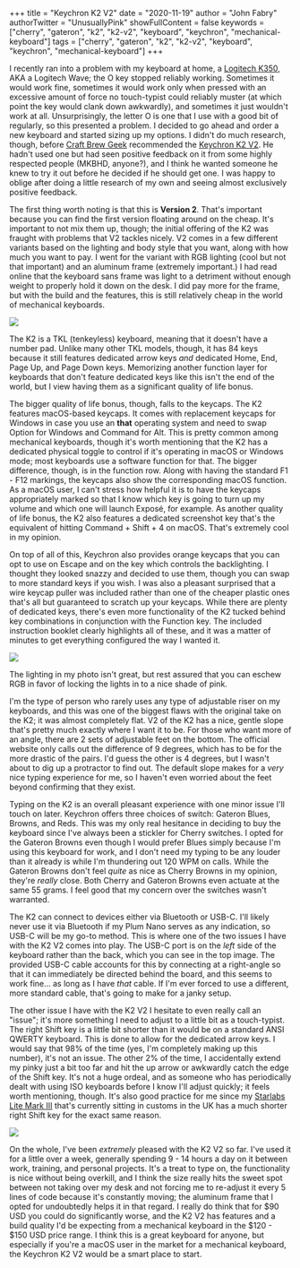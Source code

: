 +++
title = "Keychron K2 V2"
date = "2020-11-19"
author = "John Fabry"
authorTwitter = "UnusuallyPink"
showFullContent = false
keywords = ["cherry", "gateron", "k2", "k2-v2", "keyboard", "keychron", "mechanical-keyboard"]
tags = ["cherry", "gateron", "k2", "k2-v2", "keyboard", "keychron", "mechanical-keyboard"]
+++

I recently ran into a problem with my keyboard at home, a [Logitech K350](https://www.logitech.com/en-us/product/wireless-keyboard-k350?crid=27), AKA a Logitech Wave; the O key stopped reliably working. Sometimes it would work fine, sometimes it would work only when pressed with an excessive amount of force no touch-typist could reliably muster (at which point the key would clank down awkwardly), and sometimes it just wouldn't work at all. Unsurprisingly, the letter O is one that I use with a good bit of regularly, so this presented a problem. I decided to go ahead and order a new keyboard and started sizing up my options. I didn't do much research, though, before [Craft Brew Geek](http://craftbrewgeek.com) recommended the [Keychron K2 V2](https://www.keychron.com/products/keychron-k2-wireless-mechanical-keyboard?variant=31063869751385). He hadn't used one but had seen positive feedback on it from some highly respected people (MKBHD, anyone?), and I think he wanted someone he knew to try it out before he decided if he should get one. I was happy to oblige after doing a little research of my own and seeing almost exclusively positive feedback.

The first thing worth noting is that this is **Version 2**. That's important because you can find the first version floating around on the cheap. It's important to not mix them up, though; the initial offering of the K2 was fraught with problems that V2 tackles nicely. V2 comes in a few different variants based on the lighting and body style that you want, along with how much you want to pay. I went for the variant with RGB lighting (cool but not that important) and an aluminum frame (extremely important.) I had read online that the keyboard sans frame was light to a detriment without enough weight to properly hold it down on the desk. I did pay more for the frame, but with the build and the features, this is still relatively cheap in the world of mechanical keyboards.

![](/images/keychron_1.jpeg)

The K2 is a TKL (tenkeyless) keyboard, meaning that it doesn't have a number pad. Unlike many other TKL models, though, it has 84 keys because it still features dedicated arrow keys _and_ dedicated Home, End, Page Up, and Page Down keys. Memorizing another function layer for keyboards that don't feature dedicated keys like this isn't the end of the world, but I view having them as a significant quality of life bonus.

The bigger quality of life bonus, though, falls to the keycaps. The K2 features macOS-based keycaps. It comes with replacement keycaps for Windows in case you use an **that** operating system and need to swap Option for Windows and Command for Alt. This is pretty common among mechanical keyboards, though it's worth mentioning that the K2 has a dedicated physical toggle to control if it's operating in macOS or Windows mode; most keyboards use a software function for that. The bigger difference, though, is in the function row. Along with having the standard F1 - F12 markings, the keycaps also show the corresponding macOS function. As a macOS user, I can't stress how helpful it is to have the keycaps appropriately marked so that I know which key is going to turn up my volume and which one will launch Exposé, for example. As another quality of life bonus, the K2 also features a dedicated screenshot key that's the equivalent of hitting Command + Shift + 4 on macOS. That's extremely cool in my opinion.

On top of all of this, Keychron also provides orange keycaps that you can opt to use on Escape and on the key which controls the backlighting. I thought they looked snazzy and decided to use them, though you can swap to more standard keys if you wish. I was also a pleasant surprised that a wire keycap puller was included rather than one of the cheaper plastic ones that's all but guaranteed to scratch up your keycaps. While there are plenty of dedicated keys, there's even more functionality of the K2 tucked behind key combinations in conjunction with the Function key. The included instruction booklet clearly highlights all of these, and it was a matter of minutes to get everything configured the way I wanted it.

![](/images/keychron_2.jpeg)

The lighting in my photo isn't great, but rest assured that you can eschew RGB in favor of locking the lights in to a nice shade of pink.

I'm the type of person who rarely uses any type of adjustable riser on my keyboards, and this was one of the biggest flaws with the original take on the K2; it was almost completely flat. V2 of the K2 has a nice, gentle slope that's pretty much exactly where I want it to be. For those who want more of an angle, there are 2 sets of adjustable feet on the bottom. The official website only calls out the difference of 9 degrees, which has to be for the more drastic of the pairs. I'd guess the other is 4 degrees, but I wasn't about to dig up a protractor to find out. The default slope makes for a _very_ nice typing experience for me, so I haven't even worried about the feet beyond confirming that they exist.

Typing on the K2 is an overall pleasant experience with one minor issue I'll touch on later. Keychron offers three choices of switch: Gateron Blues, Browns, and Reds. This was my only real hesitance in deciding to buy the keyboard since I've always been a stickler for Cherry switches. I opted for the Gateron Browns even though I would prefer Blues simply because I'm using this keyboard for work, and I don't need my typing to be any louder than it already is while I'm thundering out 120 WPM on calls. While the Gateron Browns don't feel _quite_ as nice as Cherry Browns in my opinion, they're _really_ close. Both Cherry and Gateron Browns even actuate at the same 55 grams. I feel good that my concern over the switches wasn't warranted.

The K2 can connect to devices either via Bluetooth or USB-C. I'll likely never use it via Bluetooth if my Plum Nano serves as any indication, so USB-C will be my go-to method. This is where one of the two issues I have with the K2 V2 comes into play. The USB-C port is on the _left_ side of the keyboard rather than the back, which you can see in the top image. The provided USB-C cable accounts for this by connecting at a right-angle so that it can immediately be directed behind the board, and this seems to work fine... as long as I have _that_ cable. If I'm ever forced to use a different, more standard cable, that's going to make for a janky setup.

The other issue I have with the K2 V2 I hesitate to even really call an "issue"; it's more something I need to adjust to a little bit as a touch-typist. The right Shift key is a little bit shorter than it would be on a standard ANSI QWERTY keyboard. This is done to allow for the dedicated arrow keys. I would say that 98% of the time (yes, I'm completely making up this number), it's not an issue. The other 2% of the time, I accidentally extend my pinky just a bit too far and hit the up arrow or awkwardly catch the edge of the Shift key. It's not a huge ordeal, and as someone who has periodically dealt with using ISO keyboards before I know I'll adjust quickly; it feels worth mentioning, though. It's also good practice for me since my [Starlabs Lite Mark III](https://starlabs.systems/pages/lite-mk-iii) that's currently sitting in customs in the UK has a much shorter right Shift key for the exact same reason.

![](/images/starlabs_lite_mk3.png)

On the whole, I've been _extremely_ pleased with the K2 V2 so far. I've used it for a little over a week, generally spending 9 - 14 hours a day on it between work, training, and personal projects. It's a treat to type on, the functionality is nice without being overkill, and I think the size really hits the sweet spot between not taking over my desk and not forcing me to re-adjust it every 5 lines of code because it's constantly moving; the aluminum frame that I opted for undoubtedly helps it in that regard. I really do think that for $90 USD you could do significantly worse, and the K2 V2 has features and a build quality I'd be expecting from a mechanical keyboard in the $120 - $150 USD price range. I think this is a great keyboard for anyone, but especially if you're a macOS user in the market for a mechanical keyboard, the Keychron K2 V2 would be a smart place to start.
